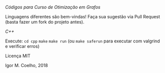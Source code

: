 _Códigos para Curso de Otimização em Grafos_

Linguagens diferentes são bem-vindas! Faça sua sugestão via Pull Request (basta fazer um fork do projeto antes).

_C++_

Execute: 
`cd cpp`
`make`
`make run` (ou `make saferun` para executar com valgrind e verificar erros)

Licença MIT

Igor M. Coelho, 2018
